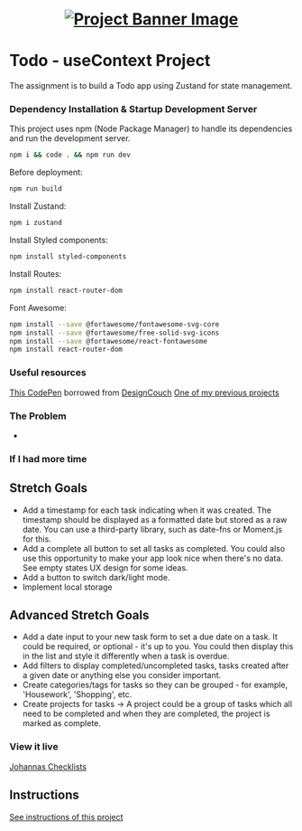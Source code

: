 <h1 align="center">
  <a href="">
    <img src="./src/assets/banner.svg" alt="Project Banner Image">
  </a>
</h1>

# Todo - useContext Project

The assignment is to build a Todo app using Zustand for state management.

### Dependency Installation & Startup Development Server

This project uses npm (Node Package Manager) to handle its dependencies and run the development server.

```bash
npm i && code . && npm run dev
```
Before deployment:

```bash
npm run build
```

Install Zustand: 

```bash
npm i zustand
```

Install Styled components: 

```bash
npm install styled-components
```

Install Routes: 

```bash
npm install react-router-dom
```

Font Awesome:
```bash
npm install --save @fortawesome/fontawesome-svg-core
npm install --save @fortawesome/free-solid-svg-icons
npm install --save @fortawesome/react-fontawesome
npm install react-router-dom
```

### Useful resources

[This CodePen](https://codepen.io/joheri1/pen/MWNdRNX) borrowed from [DesignCouch](https://codepen.io/designcouch) 
[One of my previous projects](https://github.com/joheri1/project-movies-vite)

### The Problem

-

### If I had more time
## Stretch Goals
- Add a timestamp for each task indicating when it was created. The timestamp should be displayed as a formatted date but stored as a raw date. You can use a third-party library, such as date-fns or Moment.js for this.
- Add a complete all button to set all tasks as completed. You could also use this opportunity to make your app look nice when there's no data. See empty states UX design for some ideas.
- Add a button to switch dark/light mode.
- Implement local storage
## Advanced Stretch Goals
- Add a date input to your new task form to set a due date on a task. It could be required, or optional - it's up to you. You could then display this in the list and style it differently when a task is overdue.
- Add filters to display completed/uncompleted tasks, tasks created after a given date or anything else you consider important.
- Create categories/tags for tasks so they can be grouped - for example, 'Housework', 'Shopping', etc.
- Create projects for tasks → A project could be a group of tasks which all need to be completed and when they are completed, the project is marked as complete.

### View it live

[Johannas Checklists](https://johannas-checklists.netlify.app/)

## Instructions

<a href="instructions.md">
   See instructions of this project
  </a>
